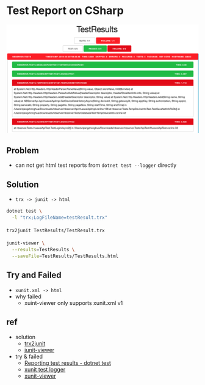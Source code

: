 # Test Report on CSharp

![](./img/testResult.png)

## Problem
- can not get html test reports from `dotnet test --logger` directly

## Solution
- `trx -> junit -> html`
``` bash
dotnet test \
  -l "trx;LogFileName=testResult.trx"

trx2junit TestResults/TestResult.trx

junit-viewer \
  --results=TestResults \
  --saveFile=TestResults/TestResults.html
```

## Try and Failed
- `xunit.xml -> html`
- why failed
  - xuint-viewer only supports xunit.xml v1

## ref
- solution
  - [trx2junit](https://github.com/gfoidl/trx2junit)
  - [junit-viewer](https://www.npmjs.com/package/junit-viewer)
- try & failed
  - [Reporting test results - dotnet test](https://github.com/Microsoft/vstest-docs/blob/master/docs/report.md)
  - [xunit test logger](https://github.com/spekt/xunit.testlogger)
  - [xunit-viewer](https://github.com/lukejpreston/xunit-viewer)
